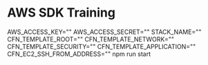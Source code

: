# AWS SDK Training

AWS_ACCESS_KEY="" AWS_ACCESS_SECRET="" STACK_NAME="" CFN_TEMPLATE_ROOT="" CFN_TEMPLATE_NETWORK="" CFN_TEMPLATE_SECURITY="" CFN_TEMPLATE_APPLICATION="" CFN_EC2_SSH_FROM_ADDRESS="" npm run start
